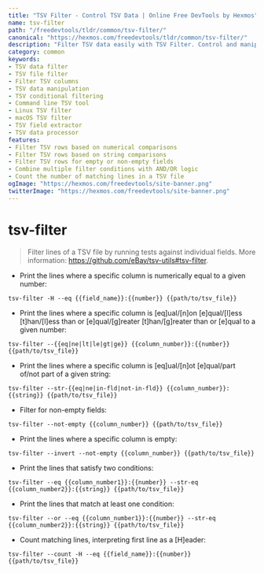 ```yaml
---
title: "TSV Filter - Control TSV Data | Online Free DevTools by Hexmos"
name: tsv-filter
path: "/freedevtools/tldr/common/tsv-filter/"
canonical: "https://hexmos.com/freedevtools/tldr/common/tsv-filter/"
description: "Filter TSV data easily with TSV Filter. Control and manipulate TSV files based on field values. Free online tool, no registration required."
category: common
keywords:
- TSV data filter
- TSV file filter
- Filter TSV columns
- TSV data manipulation
- TSV conditional filtering
- Command line TSV tool
- Linux TSV filter
- macOS TSV filter
- TSV field extractor
- TSV data processor
features:
- Filter TSV rows based on numerical comparisons
- Filter TSV rows based on string comparisons
- Filter TSV rows for empty or non-empty fields
- Combine multiple filter conditions with AND/OR logic
- Count the number of matching lines in a TSV file
ogImage: "https://hexmos.com/freedevtools/site-banner.png"
twitterImage: "https://hexmos.com/freedevtools/site-banner.png"
---
```


# tsv-filter

> Filter lines of a TSV file by running tests against individual fields.
> More information: <https://github.com/eBay/tsv-utils#tsv-filter>.

- Print the lines where a specific column is numerically equal to a given number:

`tsv-filter -H --eq {{field_name}}:{{number}} {{path/to/tsv_file}}`

- Print the lines where a specific column is [eq]ual/[n]on [e]qual/[l]ess [t]han/[l]ess than or [e]qual/[g]reater [t]han/[g]reater than or [e]qual to a given number:

`tsv-filter --{{eq|ne|lt|le|gt|ge}} {{column_number}}:{{number}} {{path/to/tsv_file}}`

- Print the lines where a specific column is [eq]ual/[n]ot [e]qual/part of/not part of a given string:

`tsv-filter --str-{{eq|ne|in-fld|not-in-fld}} {{column_number}}:{{string}} {{path/to/tsv_file}}`

- Filter for non-empty fields:

`tsv-filter --not-empty {{column_number}} {{path/to/tsv_file}}`

- Print the lines where a specific column is empty:

`tsv-filter --invert --not-empty {{column_number}} {{path/to/tsv_file}}`

- Print the lines that satisfy two conditions:

`tsv-filter --eq {{column_number1}}:{{number}} --str-eq {{column_number2}}:{{string}} {{path/to/tsv_file}}`

- Print the lines that match at least one condition:

`tsv-filter --or --eq {{column_number1}}:{{number}} --str-eq {{column_number2}}:{{string}} {{path/to/tsv_file}}`

- Count matching lines, interpreting first line as a [H]eader:

`tsv-filter --count -H --eq {{field_name}}:{{number}} {{path/to/tsv_file}}`
